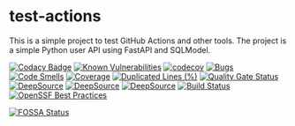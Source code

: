 # test-actions

This is a simple project to test GitHub Actions and other tools. The project is a simple Python user API using FastAPI and SQLModel.

[![Codacy Badge](https://app.codacy.com/project/badge/Grade/cb72c8385d32435cbd4fa370d0811cb2)](https://app.codacy.com/gh/manoelhc/test-actions/dashboard?utm_source=gh&utm_medium=referral&utm_content=&utm_campaign=Badge_grade)
[![Known Vulnerabilities](https://snyk.io/test/github/manoelhc/test-actions/badge.svg)](https://snyk.io/test/github/manoelhc/test-actions)
[![codecov](https://codecov.io/gh/manoelhc/test-actions/graph/badge.svg?token=H888II8WEN)](https://codecov.io/gh/manoelhc/test-actions)
[![Bugs](https://sonarcloud.io/api/project_badges/measure?project=manoelhc_test-actions&metric=bugs)](https://sonarcloud.io/summary/new_code?id=manoelhc_test-actions)
[![Code Smells](https://sonarcloud.io/api/project_badges/measure?project=manoelhc_test-actions&metric=code_smells)](https://sonarcloud.io/summary/new_code?id=manoelhc_test-actions)
[![Coverage](https://sonarcloud.io/api/project_badges/measure?project=manoelhc_test-actions&metric=coverage)](https://sonarcloud.io/summary/new_code?id=manoelhc_test-actions)
[![Duplicated Lines (%)](https://sonarcloud.io/api/project_badges/measure?project=manoelhc_test-actions&metric=duplicated_lines_density)](https://sonarcloud.io/summary/new_code?id=manoelhc_test-actions)
[![Quality Gate Status](https://sonarcloud.io/api/project_badges/measure?project=manoelhc_test-actions&metric=alert_status)](https://sonarcloud.io/summary/new_code?id=manoelhc_test-actions)
[![DeepSource](https://app.deepsource.com/gh/manoelhc/test-actions.svg/?label=active+issues&show_trend=true&token=mIKCccso-KAHSUB9eOIoNuBl)](https://app.deepsource.com/gh/manoelhc/test-actions/)
[![DeepSource](https://app.deepsource.com/gh/manoelhc/test-actions.svg/?label=resolved+issues&show_trend=true&token=mIKCccso-KAHSUB9eOIoNuBl)](https://app.deepsource.com/gh/manoelhc/test-actions/)
[![DeepSource](https://app.deepsource.com/gh/manoelhc/test-actions.svg/?label=code+coverage&show_trend=true&token=mIKCccso-KAHSUB9eOIoNuBl)](https://app.deepsource.com/gh/manoelhc/test-actions/)
[![Build Status](https://github.com/manoelhc/test-actions/actions/workflows/test.yaml/badge.svg)](https://github.com/manoelhc/test-actions/actions/workflows/test.yaml)
[![OpenSSF Best Practices](https://www.bestpractices.dev/projects/8849/badge)](https://www.bestpractices.dev/projects/8849)

[![FOSSA Status](https://app.fossa.com/api/projects/git%2Bgithub.com%2Fmanoelhc%2Ftest-actions.svg?type=large&issueType=license)](https://app.fossa.com/projects/git%2Bgithub.com%2Fmanoelhc%2Ftest-actions?ref=badge_large&issueType=license)
